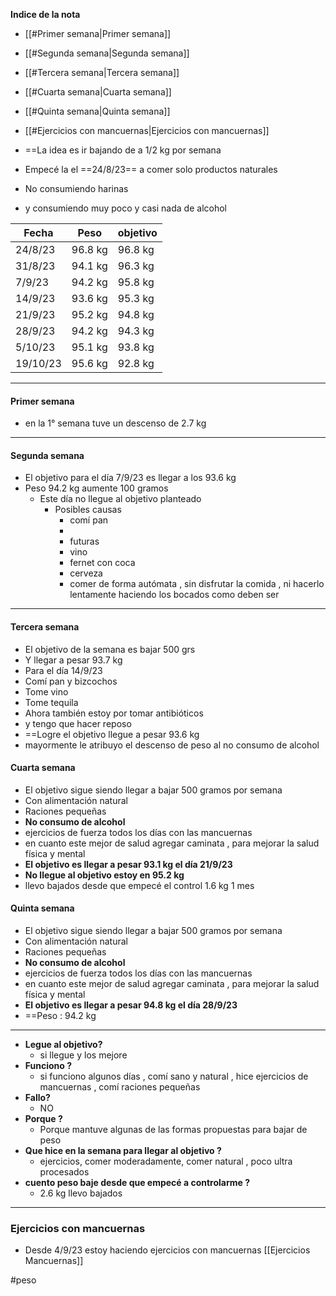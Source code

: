 **Indice de la nota**

- [[#Primer semana|Primer semana]]
- [[#Segunda semana|Segunda semana]]
- [[#Tercera semana|Tercera semana]]
- [[#Cuarta semana|Cuarta semana]]
- [[#Quinta semana|Quinta semana]]
- [[#Ejercicios con mancuernas|Ejercicios con mancuernas]]





- ==La idea es ir bajando de a 1/2 kg por semana 
- Empecé la el ==24/8/23== a comer solo productos naturales 
- No consumiendo harinas 
- y consumiendo muy poco y casi nada de alcohol


| Fecha    | Peso    | objetivo |
| -------- | ------- | -------- |
| 24/8/23  | 96.8 kg | 96.8 kg  |
| 31/8/23  | 94.1 kg | 96.3 kg  |
| 7/9/23   | 94.2 kg | 95.8 kg  |
| 14/9/23  | 93.6 kg | 95.3 kg  |
| 21/9/23  | 95.2 kg | 94.8 kg  |
| 28/9/23  | 94.2 kg | 94.3 kg  |
| 5/10/23  | 95.1 kg | 93.8 kg  |
| 19/10/23 | 95.6 kg | 92.8 kg         |

-----
#### Primer semana
- en la 1° semana tuve un descenso de 2.7 kg
-----
#### Segunda semana

- El objetivo para el día 7/9/23 es llegar a los 93.6 kg
- Peso 94.2 kg aumente 100 gramos 
	- Este día no llegue al objetivo planteado 
		- Posibles causas
			- comí pan
			- 
			- futuras
			- vino
			- fernet con coca
			- cerveza
			- comer de forma autómata , sin disfrutar la comida , ni hacerlo lentamente haciendo los bocados como deben ser

-----
#### Tercera semana
- El objetivo de la semana es bajar 500 grs
- Y llegar a pesar 93.7 kg
- Para el día 14/9/23
- Comí pan y bizcochos
- Tome vino 
- Tome tequila 
- Ahora también estoy por tomar antibióticos 
- y tengo que hacer reposo 
- ==Logre el objetivo llegue a pesar 93.6 kg
- mayormente le atribuyo el descenso de peso al no consumo de alcohol

#### Cuarta semana
- El objetivo sigue siendo llegar a bajar 500 gramos por semana
- Con alimentación natural
- Raciones pequeñas
- **No consumo de alcohol**
- ejercicios de fuerza todos los días con las mancuernas 
- en cuanto este mejor de salud agregar caminata , para mejorar la salud física y mental
- **El objetivo es llegar a pesar 93.1 kg el día 21/9/23**
- **No llegue al objetivo estoy en 95.2 kg**
- llevo bajados desde que empecé el control 1.6 kg 1 mes 
#### Quinta semana
- El objetivo sigue siendo llegar a bajar 500 gramos por semana
- Con alimentación natural
- Raciones pequeñas
- **No consumo de alcohol**
- ejercicios de fuerza todos los días con las mancuernas 
- en cuanto este mejor de salud agregar caminata , para mejorar la salud física y mental
- **El objetivo es llegar a pesar 94.8 kg el día 28/9/23**
- ==Peso : 94.2 kg
- ----
- **Legue al objetivo?**
	- si llegue y los mejore
- **Funciono ?**
	- si funciono algunos días , comí sano y natural , hice ejercicios de mancuernas , comí raciones pequeñas 
- **Fallo?**
	- NO
- **Porque ?**
	- Porque mantuve algunas de las formas propuestas para bajar de peso
- **Que hice en la semana para llegar al objetivo ?**
	- ejercicios, comer moderadamente, comer natural , poco ultra procesados
- **cuento peso baje desde que empecé a controlarme ?**
	- 2.6 kg llevo bajados 
------



### Ejercicios con mancuernas 
- Desde 4/9/23 estoy haciendo ejercicios con mancuernas 
[[Ejercicios Mancuernas]]




#peso
